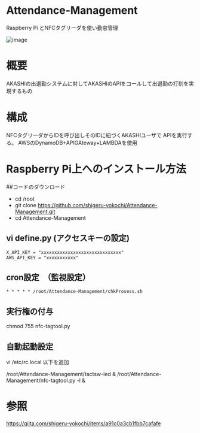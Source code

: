 # Attendance-Management
Raspberry Pi とNFCタグリーダを使い勤怠管理


![image](https://user-images.githubusercontent.com/12773136/43672910-aad60824-97f3-11e8-8200-b27eb52755a3.jpg)

# 概要

AKASHIの出退勤システムに対してAKASHIのAPIをコールして出退勤の打刻を実現するもの

# 構成
NFCタグリーダからIDを呼び出しそのIDに紐づくAKASHIユーザで
APIを実行する。
AWSのDynamoDB+APIGAteway+LAMBDAを使用


# Raspberry Pi上へのインストール方法

##コードのダウンロード

- cd /root
- git clone https://github.com/shigeru-yokochi/Attendance-Management.git
- cd Attendance-Management

## vi define.py  (アクセスキーの設定)

```
X_API_KEY = "xxxxxxxxxxxxxxxxxxxxxxxxxxxxxx"
AWS_API_KEY = "xxxxxxxxxxx"
```

## cron設定　（監視設定）

```
* * * * * /root/Attendance-Management/chkProsess.sh
```

## 実行権の付与
chmod 755 nfc-tagtool.py 


## 自動起動設定

vi /etc/rc.local
以下を追加

/root/Attendance-Management/tactsw-led &
/root/Attendance-Management/nfc-tagtool.py -l &



# 参照
https://qiita.com/shigeru-yokochi/items/a91c0a3cb1fbb7cafafe


